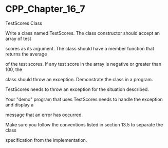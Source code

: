 # CPP_Chapter_16_7

TestScores Class

Write a class named TestScores. The class constructor should accept an array of test

scores as its argument. The class should have a member function that returns the average

of the test scores. If any test score in the array is negative or greater than 100, the

class should throw an exception. Demonstrate the class in a program.

TestScores needs to throw an exception for the situation described.       

Your "demo" program that uses TestScores needs to handle the exception and display a    

message that an error has occurred.                                              

Make sure you follow the conventions listed in section 13.5 to separate the class   

specification from the implementation.
